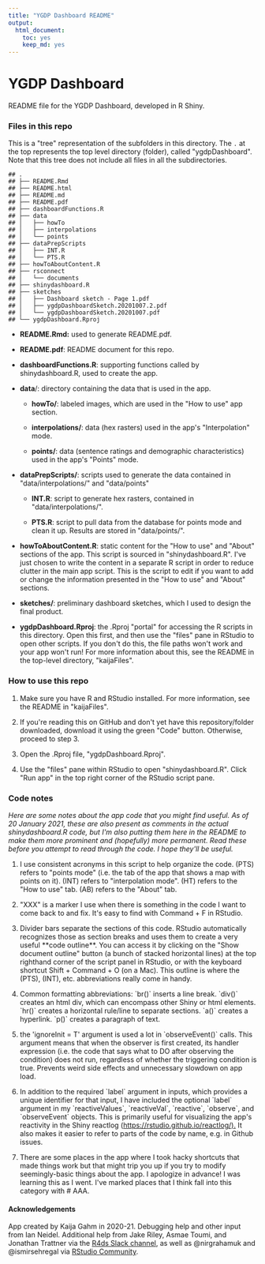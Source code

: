 ```yaml
---
title: "YGDP Dashboard README"
output: 
  html_document: 
    toc: yes
    keep_md: yes
---
```




# YGDP Dashboard

README file for the YGDP Dashboard, developed in R Shiny.

### Files in this repo

This is a "tree" representation of the subfolders in this directory. The `.` at the top represents the top level directory (folder), called "ygdpDashboard". Note that this tree does not include all files in all the subdirectories.


```
## .
## ├── README.Rmd
## ├── README.html
## ├── README.md
## ├── README.pdf
## ├── dashboardFunctions.R
## ├── data
## │   ├── howTo
## │   ├── interpolations
## │   └── points
## ├── dataPrepScripts
## │   ├── INT.R
## │   └── PTS.R
## ├── howToAboutContent.R
## ├── rsconnect
## │   └── documents
## ├── shinydashboard.R
## ├── sketches
## │   ├── Dashboard sketch - Page 1.pdf
## │   ├── ygdpDashboardSketch.20201007.2.pdf
## │   └── ygdpDashboardSketch.20201007.pdf
## └── ygdpDashboard.Rproj
```

-   **README.Rmd:** used to generate README.pdf.

-   **README.pdf**: README document for this repo.

-   **dashboardFunctions.R**: supporting functions called by shinydashboard.R, used to create the app.

-   **data**/: directory containing the data that is used in the app.

    -   **howTo/**: labeled images, which are used in the "How to use" app section.

    -   **interpolations/**: data (hex rasters) used in the app's "Interpolation" mode.

    -   **points/**: data (sentence ratings and demographic characteristics) used in the app's "Points" mode.

-   **dataPrepScripts/**: scripts used to generate the data contained in "data/interpolations/" and "data/points"

    -   **INT.R**: script to generate hex rasters, contained in "data/interpolations/".

    -   **PTS.R**: script to pull data from the database for points mode and clean it up. Results are stored in "data/points/".

-   **howToAboutContent.R**: static content for the "How to use" and "About" sections of the app. This script is sourced in "shinydashboard.R". I've just chosen to write the content in a separate R script in order to reduce clutter in the main app script. This is the script to edit if you want to add or change the information presented in the "How to use" and "About" sections.

-   **sketches/**: preliminary dashboard sketches, which I used to design the final product.

-   **ygdpDashboard.Rproj**: the .Rproj "portal" for accessing the R scripts in this directory. Open this first, and then use the "files" pane in RStudio to open other scripts. If you don't do this, the file paths won't work and your app won't run! For more information about this, see the README in the top-level directory, "kaijaFiles".

### How to use this repo

1.  Make sure you have R and RStudio installed. For more information, see the README in "kaijaFiles".

2.  If you're reading this on GitHub and don't yet have this repository/folder downloaded, download it using the green "Code" button. Otherwise, proceed to step 3.

3.  Open the .Rproj file, "ygdpDashboard.Rproj".

4.  Use the "files" pane within RStudio to open "shinydashboard.R". Click "Run app" in the top right corner of the RStudio script pane.

### Code notes

*Here are some notes about the app code that you might find useful. As of 20 January 2021, these are also present as comments in the actual shinydashboard.R code, but I'm also putting them here in the README to make them more prominent and (hopefully) more permanent. Read these before you attempt to read through the code. I hope they'll be useful.*

1.  I use consistent acronyms in this script to help organize the code. (PTS) refers to "points mode" (i.e. the tab of the app that shows a map with points on it). (INT) refers to "interpolation mode". (HT) refers to the "How to use" tab. (AB) refers to the "About" tab.

2.  "XXX" is a marker I use when there is something in the code I want to come back to and fix. It's easy to find with Command + F in RStudio.

3.  Divider bars separate the sections of this code. RStudio automatically recognizes those as section breaks and uses them to create a very useful \*\*code outline\*\*. You can access it by clicking on the "Show document outline" button (a bunch of stacked horizontal lines) at the top righthand corner of the script panel in RStudio, or with the keyboard shortcut Shift + Command + O (on a Mac). This outline is where the (PTS), (INT), etc. abbreviations really come in handy.

4.  Common formatting abbreviations: \`br()\` inserts a line break. \`div()\` creates an html div, which can encompass other Shiny or html elements. \`hr()\` creates a horizontal rule/line to separate sections. \`a()\` creates a hyperlink. \`p()\` creates a paragraph of text.

5.  the 'ignoreInit = T' argument is used a lot in \`observeEvent()\` calls. This argument means that when the observer is first created, its handler expression (i.e. the code that says what to DO after observing the condition) does not run, regardless of whether the triggering condition is true. Prevents weird side effects and unnecessary slowdown on app load.

6.  In addition to the required \`label\` argument in inputs, which provides a unique identifier for that input, I have included the optional \`label\` argument in my \`reactiveValues\`, \`reactiveVal\`, \`reactive\`, \`observe\`, and \`observeEvent\` objects. This is primarily useful for visualizing the app's reactivity in the Shiny reactlog (<https://rstudio.github.io/reactlog/).> It also makes it easier to refer to parts of the code by name, e.g. in Github issues.

7.  There are some places in the app where I took hacky shortcuts that made things work but that might trip you up if you try to modify seemingly-basic things about the app. I apologize in advance! I was learning this as I went. I've marked places that I think fall into this category with \# AAA.

#### Acknowledgements

App created by Kaija Gahm in 2020-21. Debugging help and other input from Ian Neidel. Additional help from Jake Riley, Asmae Toumi, and Jonathan Trattner via the [R4ds Slack channel](https://www.rfordatasci.com/), as well as \@nirgrahamuk and \@ismirsehregal via [RStudio Community](https://community.rstudio.com/).
